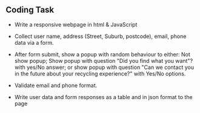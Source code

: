 ## Coding Task

- Write a responsive webpage in html & JavaScript

- Collect user name, address (Street, Suburb, postcode), email, phone data via a form.

- After form submit, show a popup with random behaviour to either: Not show popup; Show popup with question "Did you find what you want"? with yes/No answer; or show popup with question "Can we contact you in the future about your recycling experience?" with Yes/No options.

- Validate email and phone format.

- Write user data and form responses as a table and in json format to the page
